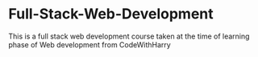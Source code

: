 # Full-Stack-Web-Development
This is a full stack web development course taken at the time of learning phase of Web development from CodeWithHarry 
